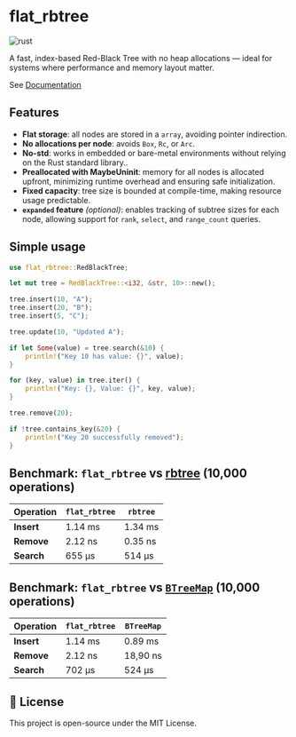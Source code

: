 # flat_rbtree

![rust](https://img.shields.io/badge/Rust-000000?style=for-the-badge&logo=rust&logoColor=white)

A fast, index-based Red-Black Tree with no heap allocations — ideal for systems where performance and memory layout matter.

See [Documentation](https://docs.rs/flat_rbtree/0.2.3)

## Features

- **Flat storage**: all nodes are stored in a `array`, avoiding pointer indirection.
- **No allocations per node**: avoids `Box`, `Rc`, or `Arc`.
- **No-std**: works in embedded or bare-metal environments without relying on the Rust standard library..
- **Preallocated with MaybeUninit**: memory for all nodes is allocated upfront, minimizing runtime overhead and ensuring safe initialization.
- **Fixed capacity**: tree size is bounded at compile-time, making resource usage predictable.
- **`expanded` feature** *(optional)*: enables tracking of subtree sizes for each node,
  allowing support for `rank`, `select`, and `range_count` queries.

## Simple usage

```rust
use flat_rbtree::RedBlackTree;

let mut tree = RedBlackTree::<i32, &str, 10>::new();

tree.insert(10, "A");
tree.insert(20, "B");
tree.insert(5, "C");

tree.update(10, "Updated A");

if let Some(value) = tree.search(&10) {
    println!("Key 10 has value: {}", value);
}

for (key, value) in tree.iter() {
    println!("Key: {}, Value: {}", key, value);
}

tree.remove(20);

if !tree.contains_key(&20) {
    println!("Key 20 successfully removed");
}
```

## Benchmark: `flat_rbtree` vs [rbtree](https://docs.rs/rbtree/latest/rbtree/) (10,000 operations)

| Operation | `flat_rbtree` | `rbtree` |
|-----------|----------------|---------------|
| **Insert** | 1.14 ms   | 1.34 ms  | 
| **Remove** | 2.12 ns        | 0.35 ns       | 
| **Search** | 655 µs         | 514 µs       | 

## Benchmark: `flat_rbtree` vs [`BTreeMap`](https://doc.rust-lang.org/std/collections/struct.BTreeMap.html) (10,000 operations)

| Operation | `flat_rbtree`          | `BTreeMap`             |
|-----------|------------------------|-------------------------|
| **Insert** | 1.14 ms  | 0.89 ms  |
| **Remove** | 2.12 ns              |  18,90 ns                 |
| **Search** | 702 µs                 | 524 µs                  |


## 📝 License

This project is open-source under the MIT License.
